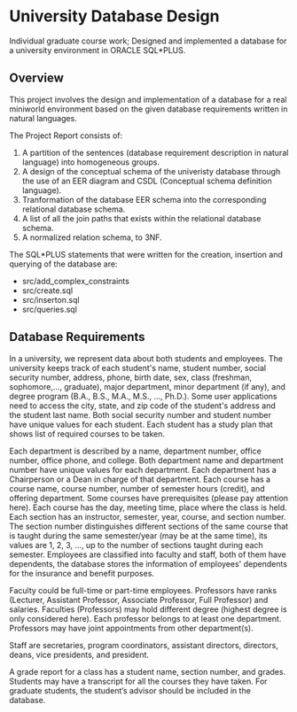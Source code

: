 # University Database Design

Individual graduate course work; Designed and implemented a database for a university environment in ORACLE SQL*PLUS.

## Overview
This project involves the design and implementation of a database for a real miniworld environment based on the given database requirements written in natural languages.

The Project Report consists of:
1. A partition of the sentences (database requirement description in natural language) into homogeneous groups.
2. A design of the conceptual schema of the univeristy database through the use of an EER diagram and CSDL (Conceptual schema definition language).
3. Tranformation of the database EER schema into the corresponding relational database schema.
4. A list of all the join paths that exists within the relational database schema.
5. A normalized relation schema, to 3NF.

The SQL*PLUS statements that were written for the creation, insertion and querying of the database are:
* src/add_complex_constraints
* src/create.sql 
* src/inserton.sql 
* src/queries.sql


## Database Requirements
In a university, we represent data about both students and employees. The university keeps track of each student's name, student number, social security number, address, phone, birth date, sex, class (freshman, sophomore,..., graduate), major department, minor department (if any), and degree program (B.A., B.S., M.A., M.S., ..., Ph.D.). Some user applications need to access the city, state, and zip code of the student's address and the student last name. Both social security number and student number have unique values for each student. Each student has a study plan that shows list of required courses to be taken.

Each department is described by a name, department number, office number, office phone, and college. Both department name and department number have unique values for each department. Each department has a Chairperson or a Dean in charge of that department. Each course has a course name, course number, number of semester hours (credit), and offering department. Some courses have prerequisites (please pay attention here). Each course has the day, meeting time, place where the class is held. Each section has an instructor, semester, year, course, and section number. The section number distinguishes different sections of the same course that is taught during the same semester/year (may be at the same time), its values are 1, 2, 3, ..., up to the number of sections taught during each semester. Employees are classified into faculty and staff, both of them have dependents, the database stores the information of employees' dependents for the insurance and benefit purposes.

Faculty could be full-time or part-time employees. Professors have ranks (Lecturer, Assistant Professor, Associate Professor, Full Professor) and salaries. Faculties (Professors) may hold different degree (highest degree is only considered here). Each professor belongs to at least one department. Professors may have joint appointments from other department(s).

Staff are secretaries, program coordinators, assistant directors, directors, deans, vice presidents, and president.

A grade report for a class has a student name, section number, and grades. Students may have a transcript for all the courses they have taken. For graduate students, the student’s advisor should be included in the database.

